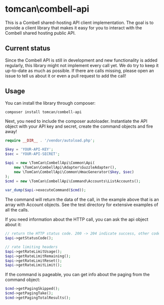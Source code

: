 # tomcan\combell-api

This is a Combell shared-hosting API client implementation. The goal is to provide a client library that makes it
easy for you to interact with the Combell shared hosting public API.

## Current status

Since the Combell API is still in development and new functionality is added regularly, this library might not implement
every call yet. We do try to keep it up-to-date as much as possible. If there are calls missing, please open an issue
to tell us about it or even a pull request to add the call!

## Usage

You can install the library through composer:

```bash
composer install tomcan/combell-api
```

Next, you need to include the composer autoloader. Instantiate the API object with your API key and secret, create the
command objects and fire away!

```php
require __DIR__ . '/vendor/autoload.php';

$key = 'YOUR-API-KEY';  
$sec = 'YOUR-API-SECRET';

$api = new \TomCan\CombellApi\Common\Api(
    new \TomCan\CombellApi\Adapter\GuzzleAdapter(),
    new \TomCan\CombellApi\Common\HmacGenerator($key, $sec)
);
$cmd = new \TomCan\CombellApi\Command\Accounts\ListAccounts();
  
var_dump($api->executeCommand($cmd));  
```

The command will return the data of the call, in the example above that is an array with Account objects. See the test
directory for extensive examples of all the calls.

If you need information about the HTTP call, you can ask the api object about it:

```php
// return the HTTP status code. 200 -> 204 indicate success, other codes typically mean failure of some sort
$api->getStatusCode();

// rate limiting headers
$api->getRateLimitUsage();
$api->getRateLimitRemaining();
$api->getRateLimitReset();
$api->getRateLimitLimit();
```

If the command is pageable, you can get info about the paging from the command object:

```php
$cmd->getPagingSkipped();
$cmd->getPagingTake();
$cmd->getPagingTotalResults();
```
